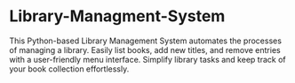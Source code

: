 # Library-Managment-System
This Python-based Library Management System automates the processes of managing a library. Easily list books, add new titles, and remove entries with a user-friendly menu interface. Simplify library tasks and keep track of your book collection effortlessly.
